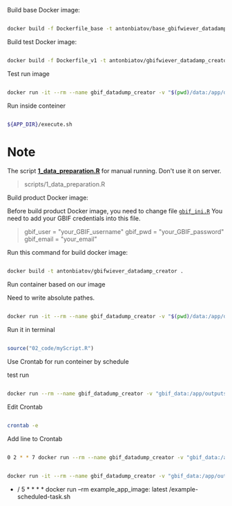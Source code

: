 




Build base Docker image:

```bash

docker build -f Dockerfile_base -t antonbiatov/base_gbifwiever_datadamp_creator .

```

Build test Docker image:

```bash

docker build -f Dockerfile_v1 -t antonbiatov/gbifwiever_datadamp_creator .

```


Test run image

```bash

docker run -it --rm --name gbif_datadump_creator -v "$(pwd)/data:/app/data" -v "$(pwd)/outputs:/app/outputs" -v "$(pwd)/scripts:/app/scripts" -v "$(pwd)/temp:/app/temp" antonbiatov/base_gbifwiever_datadamp_creator

```

Run inside conteiner

```bash

${APP_DIR}/execute.sh

```

# Note

The script [**1_data_preparation.R**](scripts/1_data_preparation.R) for manual running. Don't use it on server.

> scripts/1_data_preparation.R 


Build product Docker image:


Before build product Docker image, you need to change file [`gbif_ini.R`](scripts/gbif_ini.R) You need to add your GBIF credentials into this file. 

> gbif_user = "your_GBIF_username"
> gbif_pwd = "your_GBIF_password"
> gbif_email = "your_email"


Run this command for build docker image:

```bash

docker build -t antonbiatov/gbifwiever_datadamp_creator .

```

Run container based on our image


Need to write absolute pathes.

```bash

docker run -it --rm --name gbif_datadump_creator -v "$(pwd)/data:/app/data" -v "$(pwd)/outputs:/app/outputs" -v "$(pwd)/temp:/app/temp" antonbiatov/gbifwiever_datadamp_creator

```

Run it in terminal

```r

source("02_code/myScript.R")

```

Use Crontab for run conteiner by schedule

test run

```bash

docker run --rm --name gbif_datadump_creator -v "gbif_data:/app/outputs" antonbiatov/gbifwiever_datadamp_creator

```

Edit Crontab 

```bash

crontab -e

```

Add line to Crontab

```bash

0 2 * * 7 docker run --rm --name gbif_datadump_creator -v "gbif_data:/app/outputs" antonbiatov/gbifwiever_datadamp_creator

```


```bash

docker run -it --rm --name gbif_datadump_creator -v "gbif_data:/app/outputs" antonbiatov/gbifwiever_datadamp_creator

```




* / 5 * * * * docker run –rm example_app_image: latest /example-scheduled-task.sh
